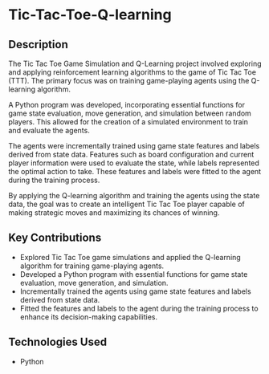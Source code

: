 # Tic-Tac-Toe-Q-learning


## Description
The Tic Tac Toe Game Simulation and Q-Learning project involved exploring and applying reinforcement learning algorithms to the game of Tic Tac Toe (TTT). The primary focus was on training game-playing agents using the Q-learning algorithm.

A Python program was developed, incorporating essential functions for game state evaluation, move generation, and simulation between random players. This allowed for the creation of a simulated environment to train and evaluate the agents.

The agents were incrementally trained using game state features and labels derived from state data. Features such as board configuration and current player information were used to evaluate the state, while labels represented the optimal action to take. These features and labels were fitted to the agent during the training process.

By applying the Q-learning algorithm and training the agents using the state data, the goal was to create an intelligent Tic Tac Toe player capable of making strategic moves and maximizing its chances of winning.

## Key Contributions
- Explored Tic Tac Toe game simulations and applied the Q-learning algorithm for training game-playing agents.
- Developed a Python program with essential functions for game state evaluation, move generation, and simulation.
- Incrementally trained the agents using game state features and labels derived from state data.
- Fitted the features and labels to the agent during the training process to enhance its decision-making capabilities.

## Technologies Used
- Python

